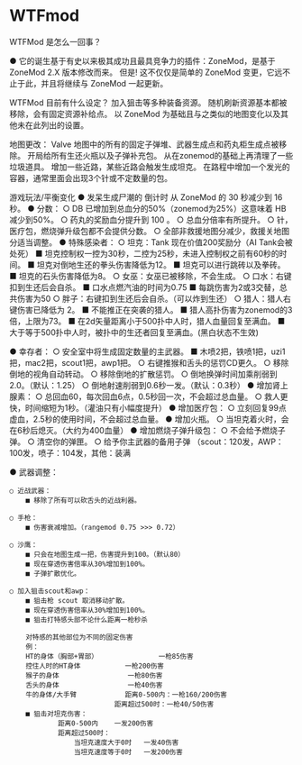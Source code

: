 # WTFmod
WTFMod 是怎么一回事？

● 它的诞生基于有史以来极其成功且最具竞争力的插件：ZoneMod，是基于ZoneMod 2.X 版本修改而来。
但是! 这不仅仅是简单的 ZoneMod 变更，它远不止于此，并且将继续与 ZoneMod 一起更新。

WTFMod 目前有什么设定？
   加入狙击等多种装备资源。
   随机刷新资源基本都被移除，会有固定资源补给点。
   以 ZoneMod 为基础且与之类似的地图变化以及其他未在此列出的设置。


地图更改：
	Valve 地图中的所有的固定子弹堆、武器生成点和药丸柜生成点被移除。
	开局给所有生还火瓶以及子弹补充包。
	从在zonemod的基础上再清理了一些垃圾道具。
	增加一些近路，某些近路会触发生成坦克。
	在路程中增加一个发光的容器，通常里面会出现3个针或不定数量的包。


游戏玩法/平衡变化
● 发呆生成尸潮的 倒计时 从 ZoneMod 的 30 秒减少到 16 秒。
● 分数：
	○ DB 已增加到总血分的50%（zonemod为25%）这意味着 HB 减少到50%。
	○ 药丸的奖励血分提升到 100 。
	○ 总血分倍率有所提升。
	○ 针，医疗包，燃烧弹升级包都不会提供分数。
	○ 全部非救援地图分减少，救援关地图分适当调整。
● 特殊感染者：
	○ 坦克：Tank 现在价值200奖励分（AI Tank会被处死） 
		■ 坦克控制权一控为30秒，二控为25秒，未进入控制权之前有60秒的时间。
		■ 坦克对倒地生还的拳头伤害降低为12。
		■ 坦克可以进行跳砖以及拳砖。
		■ 坦克的石头伤害降低为8。
	○ 女巫：女巫已被移除，不会生成。
	○ 口水：右键扣到生还后会自杀。
		■ 口水点燃汽油的时间为0.75
		■ 每跳伤害为2或3交替，总共伤害为50
	○ 胖子：右键扣到生还后会自杀。（可以炸到生还）
	○ 猎人：猎人右键伤害已降低为 2。
		■ 不能推正在突袭的猎人。
		■ 猎人高扑伤害为zonemod的3倍，上限为73。
		■ 在2d矢量距离小于500扑中人时，猎人血量回复至满血。
		■ 大于等于500扑中人时，被扑中的生还者回复至满血。(黑白状态不生效)

● 幸存者：
	○ 安全室中将生成固定数量的主武器。
		■ 木喷2把，铁喷1把，uzi1把，mac2把，scout1把，awp1把。
	○ 右键推猴和舌头的惩罚CD更久。
	○ 移除倒地的视角自动转动。
	○ 移除倒地的扩散惩罚。
	○ 倒地换弹时间加乘削弱到2.0。（默认：1.25）
	○ 倒地射速削弱到0.6秒一发。（默认：0.3秒）
● 增加肾上腺素：
	○ 总回血60，每次回血6点，0.5秒回一次，不会超过总血量。
	○ 救人更快，时间缩短为1秒。（灌油只有小幅度提升）
● 增加医疗包：
	○ 立刻回复99点虚血，2.5秒的使用时间，不会超过总血量。
● 增加火瓶。
	○ 当坦克着火时，会在6秒后熄灭。（大约为400血量）
● 增加燃烧子弹升级包：
	○ 不会给予燃烧子弹。
	○ 清空你的弹匣。
	○ 给予你主武器的备用子弹
（scout：120发，AWP：100发，喷子：104发，其他：装满

● 武器调整：
	
	○ 近战武器：
		■ 移除了所有可以砍舌头的近战利器。
	
	○ 手枪：
		■ 伤害衰减增加。（rangemod 0.75 >>> 0.72）
		
	○ 沙鹰：
		■ 只会在地图生成一把，伤害提升到100。（默认80）
		■ 现在穿透伤害倍率从30%增加到100%。
		■ 子弹扩散优化。
                           
	○ 加入狙击scout和awp：
		■ 狙击枪 scout 取消移动扩散。
		■ 现在穿透伤害倍率从30%增加到100%。
		■ 狙击打特感头部不论什么距离一枪秒杀  
		
		对特感的其他部位为不同的固定伤害
		例：
		HT的身体（胸部+胃部）		       一枪85伤害
		控住人时的HT身体			一枪200伤害
		猴子的身体				  一枪80伤害
		舌头的身体				  一枪40伤害
		牛的身体/大手臂			距离0-500内：一枪160/200伤害
						      距离超过500时：一枪40/50伤害
		■ 狙击对坦克伤害：
				距离0-500内	一发200伤害
				距离超过500时：
					当坦克速度大于0时	一发40伤害
					当坦克速度等于0时	一发200伤害
